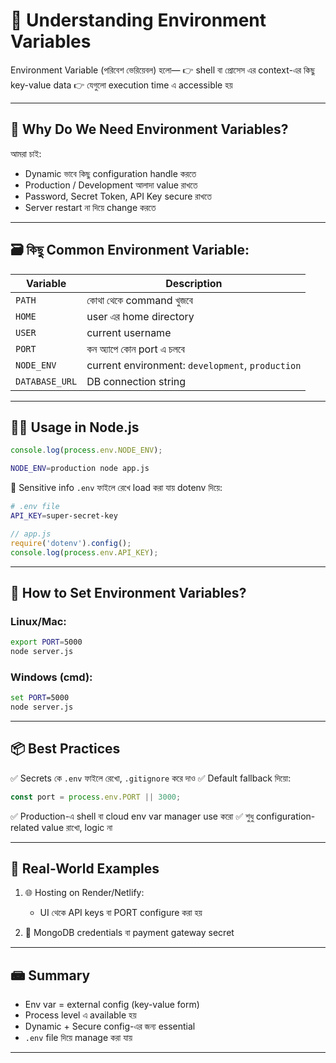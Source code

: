 # 🌿 Understanding Environment Variables

Environment Variable (পরিবেশ ভেরিয়েবল) হলো—
👉 shell বা প্রোসেস এর context-এর কিছু key-value data
👉 যেগুলো execution time এ accessible হয়

---

## 🧠 Why Do We Need Environment Variables?

আমরা চাই:

* Dynamic ভাবে কিছু configuration handle করতে
* Production / Development আলাদা value রাখতে
* Password, Secret Token, API Key secure রাখতে
* Server restart না দিয়ে change করতে

---

## 🗃️ কিছু Common Environment Variable:

| Variable       | Description                                      |
| -------------- | ------------------------------------------------ |
| `PATH`         | কোথা থেকে command খুজবে                          |
| `HOME`         | user এর home directory                           |
| `USER`         | current username                                 |
| `PORT`         | কন অ্যাপে কোন port এ চলবে                        |
| `NODE_ENV`     | current environment: `development`, `production` |
| `DATABASE_URL` | DB connection string                             |

---

## 👨‍💻 Usage in Node.js

```js
console.log(process.env.NODE_ENV);
```

```bash
NODE_ENV=production node app.js
```

🔐 Sensitive info `.env` ফাইলে রেখে load করা যায় dotenv দিয়ে:

```bash
# .env file
API_KEY=super-secret-key
```

```js
// app.js
require('dotenv').config();
console.log(process.env.API_KEY);
```

---

## 🧪 How to Set Environment Variables?

### Linux/Mac:

```bash
export PORT=5000
node server.js
```

### Windows (cmd):

```cmd
set PORT=5000
node server.js
```

---

## 📦 Best Practices

✅ Secrets কে `.env` ফাইলে রেখো, `.gitignore` করে দাও
✅ Default fallback দিয়ো:

```js
const port = process.env.PORT || 3000;
```

✅ Production-এ shell বা cloud env var manager use করো
✅ শুধু configuration-related value রাখো, logic না

---

## 📜 Real-World Examples

1. 🌐 Hosting on Render/Netlify:

   * UI থেকে API keys বা PORT configure করা হয়

2. 🔐 MongoDB credentials বা payment gateway secret

---

## 📾 Summary

* Env var = external config (key-value form)
* Process level এ available হয়
* Dynamic + Secure config-এর জন্য essential
* `.env` file দিয়ে manage করা যায়

---
